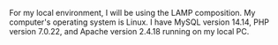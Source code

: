 For my local environment, I will be using the LAMP composition. My computer's operating system is Linux. I have MySQL version 14.14, PHP version 7.0.22, and Apache version 2.4.18 running on my local PC.

